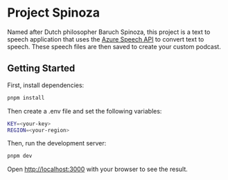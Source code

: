 # Project Spinoza

Named after Dutch philosopher Baruch Spinoza, this project is a text to speech application that uses the [Azure Speech API](https://azure.microsoft.com/en-us/services/cognitive-services/speech-api/) to convert text to speech. These speech files are then saved to create your custom podcast.

## Getting Started

First, install dependencies:

```bash
pnpm install
```

Then create a .env file and set the following variables:

```bash
KEY=<your-key>
REGION=<your-region>
```

Then, run the development server:

```bash
pnpm dev
```

Open [http://localhost:3000](http://localhost:3000) with your browser to see the result.

